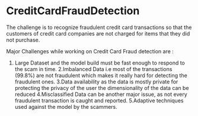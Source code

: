 # CreditCardFraudDetection

The challenge is to recognize fraudulent credit card transactions so that the customers of credit card companies are not charged for items that they did not purchase.

Major Challenges while working on Credit Card Fraud detection are :
1. Large Dataset and the model build must be fast enough to respond to the scam in time.
2.Imbalanced Data i.e most of the transactions (99.8%) are not fraudulent which makes it really hard for detecting the fraudulent ones.
3.Data availability as the data is mostly private for protecting the privacy of the user the dimensionality of the data can be reduced
4.Misclassified Data can be another major issue, as not every fraudulent transaction is caught and reported.
5.Adaptive techniques used against the model by the scammers.
